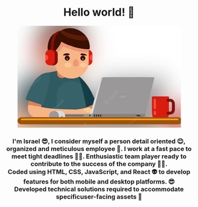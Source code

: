 <h1 align="center">Hello world! 👋</h1>

<p align='center'>
    <img src="./img/foto.png" alt="img not found"/>
</p>


<h3 align="center">
I'm Israel 😎, I consider myself a person detail oriented 😊, organized and meticulous employee 🤩. I work at a fast pace to meet tight deadlines 👨‍💻. Enthusiastic team player ready to contribute to the success of the company 🧑‍💼. <br /> Coded using HTML, CSS, JavaScript, and React 👽 to develop features for both mobile and desktop platforms. 😎 <br /> Developed technical solutions required to accommodate specificuser-facing assets 👻
</h3>



